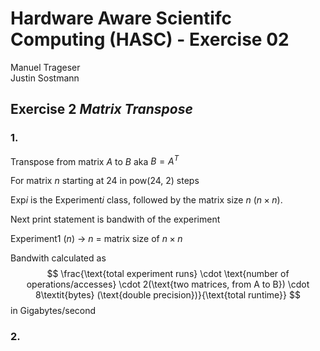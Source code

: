 # Hardware Aware Scientifc Computing (HASC) - Exercise 02
Manuel Trageser  
Justin Sostmann  

## Exercise 2 *Matrix Transpose*

### 1.
Transpose from matrix $A$ to $B$ aka $B = A^T$

For matrix $n$ starting at $24$ in pow($24$, 2) steps  

Exp$i$ is the Experiment$i$ class, followed by the matrix size $n$ ($n \times n$).  

Next print statement is bandwith of the experiment

Experiment1 ($n$)  -> $n$ = matrix size of $n \times n$

Bandwith calculated as 
$$
\frac{\text{total experiment runs} \cdot \text{number of operations/accesses} \cdot 2(\text{two matrices, from A to B}) \cdot 8\textit{bytes} (\text{double precision})}{\text{total runtime}}
$$
in Gigabytes/second

### 2.



  <script type="text/javascript" src="http://cdn.mathjax.org/mathjax/latest/MathJax.js?config=TeX-AMS-MML_HTMLorMML"></script>
  <script type="text/x-mathjax-config">
      MathJax.Hub.Config({ tex2jax: {inlineMath: [['$', '$']]}, messageStyle: "none" });
  </script>